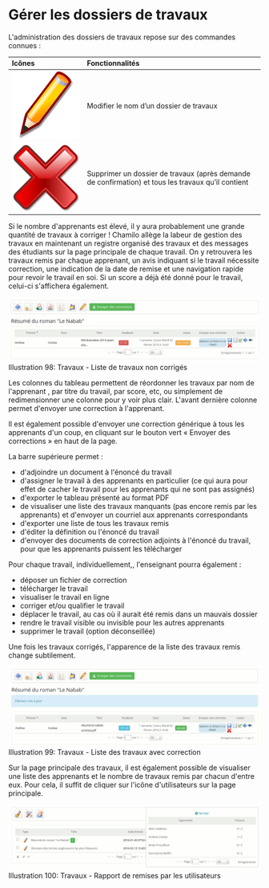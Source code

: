 # Gérer les dossiers de travaux

L'administration des dossiers de travaux repose sur des commandes connues :

| Icônes | Fonctionnalités |
| :--- | :--- |
| ![](../../.gitbook/assets/image153%20%281%29.svg) | Modifier le nom d’un dossier de travaux |
| ![](../../.gitbook/assets/image154%20%281%29.svg) | Supprimer un dossier de travaux \(après demande de confirmation\) et tous les travaux qu’il contient |

Si le nombre d'apprenants est élevé, il y aura probablement une grande quantité de travaux à corriger ! Chamilo allège la labeur de gestion des travaux en maintenant un registre organisé des travaux et des messages des étudiants sur la page principale de chaque travail. On y retrouvera les travaux remis par chaque apprenant, un avis indiquant si le travail nécessite correction, une indication de la date de remise et une navigation rapide pour revoir le travail en soi. Si un score a déjà été donné pour le travail, celui-ci s'affichera également.

![](../../.gitbook/assets/image159%20%281%29.png)Illustration 98: Travaux - Liste de travaux non corrigés

Les colonnes du tableau permettent de réordonner les travaux par nom de l'apprenant , par titre du travail, par score, etc, ou simplement de redimensionner une colonne pour y voir plus clair. L'avant dernière colonne permet d'envoyer une correction à l'apprenant.

Il est également possible d'envoyer une correction générique à tous les apprenants d'un coup, en cliquant sur le bouton vert « Envoyer des corrections » en haut de la page.

La barre supérieure permet :

* d'adjoindre un document à l'énoncé du travail
* d'assigner le travail à des apprenants en particulier \(ce qui aura pour effet de cacher le travail pour les apprenants qui ne sont pas assignés\)
* d'exporter le tableau présenté au format PDF
* de visualiser une liste des travaux manquants \(pas encore remis par les apprenants\) et d'envoyer un courriel aux apprenants correspondants
* d'exporter une liste de tous les travaux remis
* d'éditer la définition ou l'énoncé du travail
* d'envoyer des documents de correction adjoints à l'énoncé du travail, pour que les apprenants puissent les télécharger

Pour chaque travail, individuellement,, l'enseignant pourra également :

* déposer un fichier de correction
* télécharger le travail
* visualiser le travail en ligne
* corriger et/ou qualifier le travail
* déplacer le travail, au cas où il aurait été remis dans un mauvais dossier
* rendre le travail visible ou invisible pour les autres apprenants
* supprimer le travail \(option déconseillée\)

Une fois les travaux corrigés, l'apparence de la liste des travaux remis change subtilement.

![](../../.gitbook/assets/image160%20%281%29.png)Illustration 99: Travaux - Liste des travaux avec correction

Sur la page principale des travaux, il est également possible de visualiser une liste des apprenants et le nombre de travaux remis par chacun d'entre eux. Pour cela, il suffit de cliquer sur l'icône d'utilisateurs sur la page principale.

![](../../.gitbook/assets/image162%20%281%29.png)Illustration 100: Travaux - Rapport de remises par les utilisateurs

